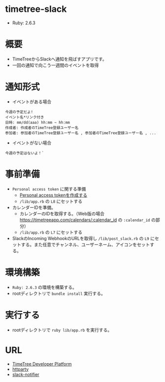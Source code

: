 # timetree-slack

 - Ruby: 2.6.3

# 概要
 - TimeTreeからSlackへ通知を飛ばすアプリです。
 - 一回の通知で向こう一週間のイベントを取得

# 通知形式
 - イベントがある場合
```
今週の予定だよ!
イベント名*リンク付き
日時: mm/dd(aaa) hh:mm ~ hh:mm
作成者: 作成者のTimeTree登録ユーザー名
参加者: 参加者のTimeTree登録ユーザー名 , 参加者のTimeTree登録ユーザー名 , ...
```

 - イベントがない場合
```
今週の予定はないよ！`
```

# 事前準備
 - `Personal access token` に関する準備
    - [Personal access tokenを作成する](https://timetreeapp.com/developers/personal_access_tokens)
    - `/lib/app.rb` の `L8` にセットする
 - カレンダーIDを準備。
    - カレンダーのIDを取得する。（Web版の場合 https://timetreeapp.com/calendars/:calendar_id の `:calendar_id` の部分）
    - `/lib/app.rb` の `L7` にセットする
 - SlackのIncoming WebhookのURLを取得し `/lib/post_slack.rb` の `L9` にセットする。また任意でチャンネル、ユーザーネーム、アイコンをセットする。

# 環境構築
 - `Ruby: 2.6.3` の環境を構築する。
 - rootディレクトリで `bundle install` 実行する。

# 実行する
 - rootディレクトリで `ruby lib/app.rb` を実行する。

# URL
 - [TimeTree Developer Platform](https://developers.timetreeapp.com/ja)
 - [httparty](https://github.com/jnunemaker/httparty/)
 - [slack-notifier](https://github.com/stevenosloan/slack-notifier/)
